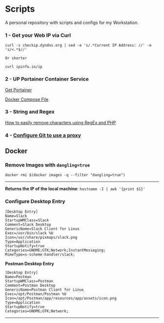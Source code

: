 # Scripts

A personal repository with scripts and configs for my Workstation.

### 1 - Get your Web IP via Curl

```
curl -s checkip.dyndns.org | sed -e 's/.*Current IP Address: //' -e 's/<.*$//'

Or shorter

curl ipinfo.io/ip
```

### 2 - UP Portainer Container Service

[Get Portainer](https://portainer.io/)

[Docker Compose File](portainer/docker-compose.yml)

### 3 - String and Regex

[How to easily remove characters using RegEx and PHP](string-and-regex.php)

### 4 - [Configure Git to use a proxy](https://gist.github.com/atmosmaciel/55adfe01e6f0f862112772fc39b73279)

## Docker

### Remove Images with `dangling=true`

`docker rmi $(docker images -q --filter "dangling=true")`

-------------------------------------------------------------------------

**Returns the IP of the local machine**: `hostname -I | awk '{print $1}'`

### Configure Desktop Entry

```
[Desktop Entry]
Name=Slack
StartupWMClass=Slack
Comment=Slack Desktop
GenericName=Slack Client for Linux
Exec=/usr/bin/slack %U
Icon=/usr/share/pixmaps/slack.png
Type=Application
StartupNotify=true
Categories=GNOME;GTK;Network;InstantMessaging;
MimeType=x-scheme-handler/slack;
```

**Postman Desktop Entry**

```
[Desktop Entry]
Name=Postman
StartupWMClass=Postman
Comment=Postman Desktop
GenericName=Postman Client for Linux
Exec=/opt/Postman/Postman %U
Icon=/opt/Postman/app/resources/app/assets/icon.png
Type=Application
StartupNotify=true
Categories=GNOME;GTK;Network;
```

-------------------------------------------------------------------------